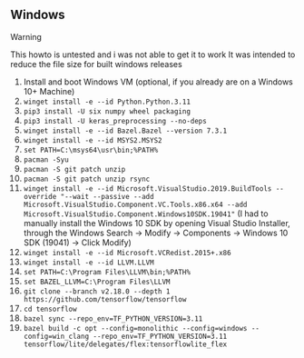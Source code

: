 ## Windows

> [!WARNING]
> This howto is untested and i was not able to get it to work
> It was intended to reduce the file size for built windows releases

1. Install and boot Windows VM (optional, if you already are on a Windows 10+ Machine)
2. `winget install -e --id Python.Python.3.11`
3. `pip3 install -U six numpy wheel packaging`
4. `pip3 install -U keras_preprocessing --no-deps`
5. `winget install -e --id Bazel.Bazel --version 7.3.1`
6. `winget install -e --id MSYS2.MSYS2`
7. `set PATH=C:\msys64\usr\bin;%PATH%`
8. `pacman -Syu`
9. `pacman -S git patch unzip`
10. `pacman -S git patch unzip rsync`
11. `winget install -e --id Microsoft.VisualStudio.2019.BuildTools --override "--wait --passive --add Microsoft.VisualStudio.Component.VC.Tools.x86.x64 --add Microsoft.VisualStudio.Component.Windows10SDK.19041"` (I had to manually install the Windows 10 SDK by opening Visual Studio Installer, through the Windows Search -> Modify -> Components -> Windows 10 SDK (19041) -> Click Modify)
12. `winget install -e --id Microsoft.VCRedist.2015+.x86`
13. `winget install -e --id LLVM.LLVM`
14. `set PATH=C:\Program Files\LLVM\bin;%PATH%`
15. `set BAZEL_LLVM=C:\Program Files\LLVM`
14. `git clone --branch v2.18.0 --depth 1 https://github.com/tensorflow/tensorflow`
15. `cd tensorflow`
16. `bazel sync --repo_env=TF_PYTHON_VERSION=3.11`
16. `bazel build -c opt --config=monolithic --config=windows --config=win_clang --repo_env=TF_PYTHON_VERSION=3.11 tensorflow/lite/delegates/flex:tensorflowlite_flex`